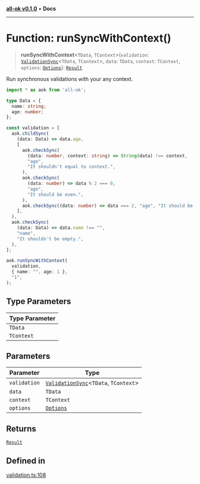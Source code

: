 [**all-ok v0.1.0**](../README.md) • **Docs**

***

# Function: runSyncWithContext()

> **runSyncWithContext**\<`TData`, `TContext`\>(`validation`: [`ValidationSync`](../type-aliases/ValidationSync.md)\<`TData`, `TContext`\>, `data`: `TData`, `context`: `TContext`, `options`: [`Options`](../type-aliases/Options.md)): [`Result`](../type-aliases/Result.md)

Run synchronous validations with your any context.

```ts
import * as aok from 'all-ok';

type Data = {
  name: string;
  age: number;
};

const validation = [
  aok.childSync(
    (data: Data) => data.age,
    [
      aok.checkSync(
        (data: number, context: string) => String(data) !== context,
        "age",
        "It shouldn't equal to context.",
      ),
      aok.checkSync(
        (data: number) => data % 2 === 0,
        "age",
        "It should be even.",
      ),
      aok.checkSync((data: number) => data === 2, "age", "It should be 2."),
    ],
  ),
  aok.checkSync(
    (data: Data) => data.name !== "",
    "name",
    "It shouldn't be empty.",
  ),
];

aok.runSyncWithContext(
  validation,
  { name: "", age: 1 },
  "1",
);
```

## Type Parameters

| Type Parameter |
| ------ |
| `TData` |
| `TContext` |

## Parameters

| Parameter | Type |
| ------ | ------ |
| `validation` | [`ValidationSync`](../type-aliases/ValidationSync.md)\<`TData`, `TContext`\> |
| `data` | `TData` |
| `context` | `TContext` |
| `options` | [`Options`](../type-aliases/Options.md) |

## Returns

[`Result`](../type-aliases/Result.md)

## Defined in

[validation.ts:108](https://github.com/oreshinya/all-ok/blob/7ad66c9c41377006d7fe2b9941a247cf80c6127d/src/validation.ts#L108)
